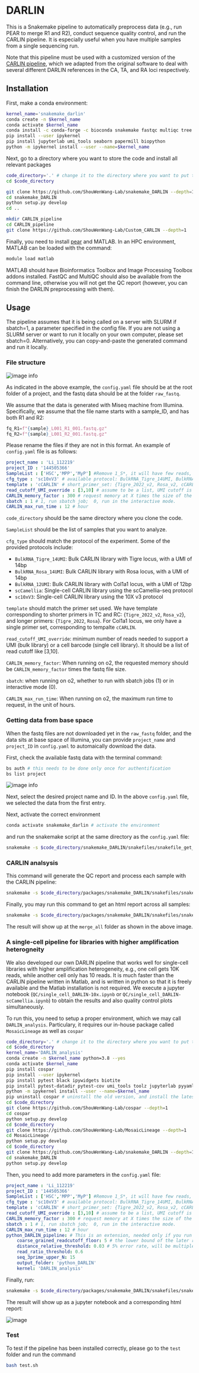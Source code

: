 # DARLIN

This is a Snakemake pipeline to automatically preprocess data (e.g., run PEAR to merge R1 and R2), conduct sequence quality control, and run the CARLIN pipeline. It is especially useful when you have multiple samples from a single sequencing run.

Note that this pipeline must be used with a customized version of the [CARLIN pipeline](https://github.com/ShouWenWang-Lab/Custom_CARLIN), which we adapted from the original software to deal with several different DARLIN references in the CA, TA, and RA loci respectively.

## Installation

First, make a conda environment:

```bash
kernel_name='snakemake_darlin'
conda create -n $kernel_name
conda activate $kernel_name
conda install -c conda-forge -c bioconda snakemake fastqc multiqc tree -y
pip install --user ipykernel
pip install jupyterlab umi_tools seaborn papermill biopython
python -m ipykernel install --user --name=$kernel_name
```

Next, go to a directory where you want to store the code and install all relevant packages

```bash
code_directory='.' # change it to the directory where you want to put the packages
cd $code_directory

git clone https://github.com/ShouWenWang-Lab/snakemake_DARLIN --depth=1
cd snakemake_DARLIN
python setup.py develop
cd ..

mkdir CARLIN_pipeline
cd CARLIN_pipeline
git clone https://github.com/ShouWenWang-Lab/Custom_CARLIN --depth=1
```

Finally, you need to install [pear](https://www.h-its.org/downloads/pear-academic/) and MATLAB. In an HPC environment, MATLAB can be loaded with the command:

```bash
module load matlab
```

MATLAB should have Bioinformatics Toolbox and Image Processing Toolbox addons installed. FastQC and MultiQC should also be available from the command line, otherwise you will not get the QC report (however, you can finish the DARLIN preprocessing with them).

## Usage

The pipeline assumes that it is being called on a server with SLURM if sbatch=1, a parameter specified in the config file. If you are not using a SLURM server or want to run it locally on your own computer, please set sbatch=0. Alternatively, you can copy-and-paste the generated command and run it locally.

### File structure

![image info](https://user-images.githubusercontent.com/4595786/205734971-e4a62308-9d16-4727-9107-36aff168a6d3.png)

As indicated in the above example, the `config.yaml` file should be at the root folder of a project, and the fastq data should be at the folder `raw_fastq`.

We assume that the data is generated with Miseq machine from Illumina. Specifically, we assume that the file name starts with a sample_ID, and has both R1 and R2:

```python
fq_R1=f"{sample}_L001_R1_001.fastq.gz"
fq_R2=f"{sample}_L001_R2_001.fastq.gz"
```

Please rename the files if they are not in this format. An example of `config.yaml` file is as follows:

```yaml
project_name : 'Li_112219'
project_ID : '144505366'
SampleList : ['HSC','MPP','MyP'] #Remove 1_S*, it will have few reads, affect the output
cfg_type : 'sc10xV3' # available protocol: BulkRNA_Tigre_14UMI, BulkRNA_Rosa_14UMI, BulkRNA_12UMI, scCamellia,sc10xV3
template : 'cCARLIN' # short_primer_set: {Tigre_2022_v2, Rosa_v2, cCARLIN}, long_primer_set: {Tigre_2022,Rosa,cCARLIN}
read_cutoff_UMI_override : [3,10] # assume to be a list, UMI cutoff is the same as CB cutoff for single-cell protocol
CARLIN_memory_factor : 300 # request memory at X times the size of the pear fastq file.
sbatch : 1 # 1, run sbatch job;  0, run in the interactive mode. 
CARLIN_max_run_time : 12 # hour
```

`code_directory` should be the same directory where you clone the code. 

`SampleList` should be the list of samples that you want to analyze. 

`cfg_type` should match the protocol of the experiment. Some of the provided protocols include:
 
 * `BulkRNA_Tigre_14UMI`: Bulk CARLIN library with Tigre locus, with a UMI of 14bp
 * `BulkRNA_Rosa_14UMI`:  Bulk CARLIN library with Rosa locus, with a UMI of 14bp
 * `BulkRNA_12UMI`: Bulk CARLIN library with Col1a1 locus, with a UMI of 12bp
 * `scCamellia`: Single-cell CARLIN library using the scCamellia-seq protocol
 * `sc10xV3`: Single-cell CARLIN library using the 10X v3 protocol
 
 `template` should match the primer set used. We have template corresponding to shorter primers in TC and RC: {`Tigre_2022_v2`, `Rosa_v2`}, and longer primers: {`Tigre_2022`, `Rosa`}. For Col1a1 locus, we only have a single primer set, corresponding to tempalte `cCARLIN`.

`read_cutoff_UMI_override`: minimum number of reads needed to support a UMI (bulk library) or a cell barcode (single cell library). It should be a list of read cutoff like [3,10].

`CARLIN_memory_factor`: When running on o2, the requested memory should be `CARLIN_memory_factor` times the fastq file size.

`sbatch`: when running on o2, whether to run with sbatch jobs (1) or in interactive mode (0).

`CARLIN_max_run_time`: When running on o2, the maximum run time to request, in the unit of hours.

### Getting data from base space

When the fastq files are not downloaded yet in the `raw_fastq` folder, and the data sits at base space of Illumina, you can provide `project_name` and `project_ID` in `config.yaml` to automaically download the data.

First, check the available fastq data with the terminal command:

```bash
bs auth # this needs to be done only once for authentification
bs list project
```

![image info](https://user-images.githubusercontent.com/4595786/205739547-7439adf6-90a3-45bc-ac36-71758cef4e6c.png)

Next, select the desired project name and ID. In the above `config.yaml` file, we selected the data from the first entry.

Next, activate the correct environment
```bash
conda activate snakemake_darlin # activate the environment
```
and run the snakemake script at the same directory as the `config.yaml` file:

```bash
snakemake -s $code_directory/snakemake_DARLIN/snakefiles/snakefile_get_data.py --configfile config.yaml --core 1
```

### CARLIN analsysis

This command will generate the QC report and process each sample with the CARLIN pipeline:

```bash
snakemake -s $code_directory/packages/snakemake_DARLIN/snakefiles/snakefile_matlab_DARLIN_Part1.py  --configfile config.yaml --core 10
```

Finally, you may run this command to get an html report across all samples:

```bash
snakemake -s $code_directory/packages/snakemake_DARLIN/snakefiles/snakefile_matlab_DARLIN_Part2.py --configfile config.yaml --core 5 --ri -R generate_report -R plots 
```

The result will show up at the `merge_all` folder as shown in the above image. 

### A single-cell pipeline for libraries with higher amplification heterogneity

We also developed our own DARLIN pipeline that works well for single-cell libraries with higher amplification heterogeneity, e.g., one cell gets 10K reads, while another cell only has 10 reads. It is much faster than the CARLIN pipeline written in Matlab, and is written in python so that it is freely available and the Matlab installation is not required. We execute a jupyter notebook (`QC/single_cell_DARLIN-10x.ipynb` or `QC/single_cell_DARLIN-scCamellia.ipynb`) to obtain the results and also quality control plots simultaneously.

To run this, you need to setup a proper environment, which we may call `DARLIN_analysis`. Particulary, it requires our in-house package called `MosaicLineage` as well as `cospar`

```bash
code_directory='.' # change it to the directory where you want to put the packages
cd $code_directory
kernel_name='DARLIN_analysis'
conda create -n $kernel_name python=3.8 --yes
conda activate $kernel_name
pip install cospar
pip install --user ipykernel
pip install pytest black ipywidgets biotite
pip install pytest-datadir pytest-cov umi_tools toolz jupyterlab pyyaml scikit-bio biopython matplotlib_venn wand gseapy==0.9.13 seaborn==0.11.2 pre-commit scikit-learn==1.1.1 pandas==1.5.3
python -m ipykernel install --user --name=$kernel_name
pip uninstall cospar # uninstall the old version, and install the latest
cd $code_directory
git clone https://github.com/ShouWenWang-Lab/cospar --depth=1
cd cospar
python setup.py develop
cd $code_directory
git clone https://github.com/ShouWenWang-Lab/MosaicLineage --depth=1
cd MosaicLineage
python setup.py develop
cd $code_directory
git clone https://github.com/ShouWenWang-Lab/snakemake_DARLIN --depth=1
cd snakemake_DARLIN
python setup.py develop
```

Then, you need to add more parameters in the `config.yaml` file:

```yaml
project_name : 'Li_112219'
project_ID : '144505366'
SampleList : ['HSC','MPP','MyP'] #Remove 1_S*, it will have few reads, affect the output
cfg_type : 'sc10xV3' # available protocol: BulkRNA_Tigre_14UMI, BulkRNA_Rosa_14UMI, BulkRNA_12UMI, scCamellia,sc10xV3
template : 'cCARLIN' # short_primer_set: {Tigre_2022_v2, Rosa_v2, cCARLIN}, long_primer_set: {Tigre_2022,Rosa,cCARLIN}
read_cutoff_UMI_override : [3,10] # assume to be a list, UMI cutoff is the same as CB cutoff for single-cell protocol
CARLIN_memory_factor : 300 # request memory at X times the size of the pear fastq file.
sbatch : 1 # 1, run sbatch job;  0, run in the interactive mode. 
CARLIN_max_run_time : 12 # hour
python_DARLIN_pipeline: # This is an extension, needed only if you run snakefile_single_cell_DARLIN.py
    coarse_grained_readcutoff_floor: 5 # the lower bound of the later read count filtering, after denoising, and re-group reads. 
    distance_relative_threshold: 0.03 # 5% error rate, will be multipled with the sequence length
    read_ratio_threshold: 0.6
    seq_3prime_upper_N: 15
    output_folder: 'python_DARLIN'
    kernel: 'DARLIN_analysis'
```

Finally, run:

```bash
snakemake -s $code_directory/packages/snakemake_DARLIN/snakefiles/snakefile_single_cell_DARLIN.py  --configfile config.yaml --core 10
```

The result will show up as a jupyter notebook and a corresponding html report:

![image](https://user-images.githubusercontent.com/4595786/205761409-2f5678c2-51aa-409b-93f1-ab32509a2c74.png)


### Test
To test if the pipeline has been installed correctly, please go to the `test` folder and run the command
```bash
bash test.sh
```
